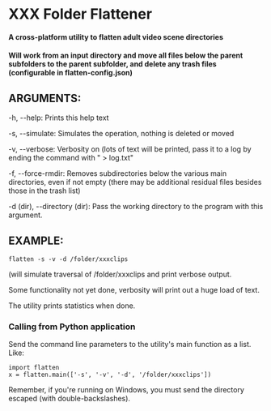 # XXX Folder Flattener

#### A cross-platform utility to flatten adult video scene directories

#### Will work from an input directory and move all files below the parent subfolders to the parent subfolder, and delete any trash files (configurable in flatten-config.json)


## ARGUMENTS:


-h, --help: Prints this help text

-s, --simulate: Simulates the operation, nothing is deleted or moved

-v, --verbose: Verbosity on (lots of text will be printed, pass it to a log by ending the command with " > log.txt"

-f, --force-rmdir: Removes subdirectories below the various main directories, even if not empty (there may be additional residual files besides those in the trash list)

-d (dir), --directory (dir): Pass the working directory to the program with this argument.
  
## EXAMPLE:


`flatten -s -v -d /folder/xxxclips`

(will simulate traversal of /folder/xxxclips and print verbose output.


Some functionality not yet done, verbosity will print out a huge load of text.

The utility prints statistics when done.

### Calling from Python application

Send the command line parameters to the utility's main function as a list. Like:

```
import flatten
x = flatten.main(['-s', '-v', '-d', '/folder/xxxclips'])
```

Remember, if you're running on Windows, you must send the directory escaped (with double-backslashes).

